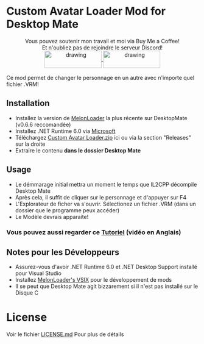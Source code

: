 # Custom Avatar Loader Mod for Desktop Mate

<div align="center">
Vous pouvez soutenir mon travail et moi via Buy Me a Coffee!<br>
Et n'oubliez pas de rejoindre le serveur Discord!<br>
<a href="https://buymeacoffee.com/sergiomarquina">
<img src="https://i.imgur.com/l7NBjqk.png" alt="drawing" width="150" height="45" align="center">
</a>
<a href="https://discord.gg/cS5nTz82Pe">
<img src="https://images-wixmp-ed30a86b8c4ca887773594c2.wixmp.com/f/dfb00471-ff2a-408e-a085-5e722a9a0cc0/db0lvt8-6d2a5cb1-3a30-4371-8bab-c97b8a69df98.png?token=eyJ0eXAiOiJKV1QiLCJhbGciOiJIUzI1NiJ9.eyJzdWIiOiJ1cm46YXBwOjdlMGQxODg5ODIyNjQzNzNhNWYwZDQxNWVhMGQyNmUwIiwiaXNzIjoidXJuOmFwcDo3ZTBkMTg4OTgyMjY0MzczYTVmMGQ0MTVlYTBkMjZlMCIsIm9iaiI6W1t7InBhdGgiOiJcL2ZcL2RmYjAwNDcxLWZmMmEtNDA4ZS1hMDg1LTVlNzIyYTlhMGNjMFwvZGIwbHZ0OC02ZDJhNWNiMS0zYTMwLTQzNzEtOGJhYi1jOTdiOGE2OWRmOTgucG5nIn1dXSwiYXVkIjpbInVybjpzZXJ2aWNlOmZpbGUuZG93bmxvYWQiXX0.DwCBSmipmF_tFvDSx_nTIk7m5LzQ8pipxUsJMdOvwII" alt="drawing" width="150" height="45" align="center">
</a>
  <br><br>
</div>
Ce mod permet de changer le personnage en un autre avec n'importe quel fichier .VRM!

## Installation
- Installez la version de [MelonLoader](https://github.com/LavaGang/MelonLoader/releases/download/v0.6.6/MelonLoader.Installer.exe) la plus récente sur DesktopMate (v0.6.6 reccomandée)
- Installez .NET Runtime 6.0 via [Microsoft](https://dotnet.microsoft.com/en-us/download/dotnet/thank-you/runtime-desktop-6.0.36-windows-x64-installer)
- Téléchargez [Custom Avatar Loader.zip](https://github.com/YusufOzmen01/desktopmate-custom-avatar-loader/releases/latest/download/CustomAvatarLoader.zip) ici ou via la section "Releases" sur la droite
- Extraire le contenu **dans le dossier Desktop Mate**

## Usage
- Le démmarage initial mettra un moment le temps que IL2CPP décompile Desktop Mate
- Après cela, il suffit de cliquer sur le personnage et d'appuyer sur F4
- L'Explorateur de ficher va s'ouvrir. Sélectionez un fichier .VRM (dans un dossier que le programme peux accéder)
- Le Modèle devrais apparaite!

### Vous pouvez aussi regarder ce [Tutoriel](https://youtu.be/CqjfT6QzRLM) (vidéo en Anglais)

## Notes pour les Développeurs
- Assurez-vous d'avoir .NET Runtime 6.0 et .NET Desktop Support installé pour Visual Studio
- Installez [MelonLoader's VSIX](https://github.com/TrevTV/MelonLoader.VSWizard/releases) pour le développement de mods
- Il se peut que Desktop Mate agit bizzarement si il n'est pas installé sur le Disque C

# License
Voir le fichier [LICENSE.md](LICENSE.md) Pour plus de détails
